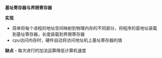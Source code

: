 **基址寄存器与界限寄存器**  

**实现**
   -   简单将每个进程的地址空间映射到物理内存的不同部分，将程序的首地址装载到基址寄存器，长度装载到界限寄存器
   -   cpu访问内存时，硬件自动将访问地址机上基址寄存器的值  

**缺点**
    - 每次进行的加法运算降低计算机速度